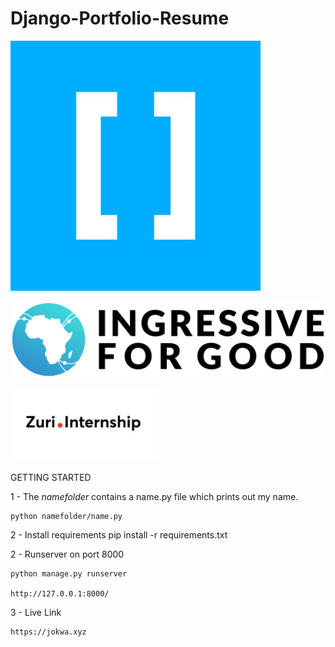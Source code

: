 # Django-Portfolio-Resume

![Hng](./static/img/hng.jpg)

![I4G](./static/img/I4G.png)

![zuri](./static/img/zuri.jpg)



GETTING STARTED

1 - The *namefolder* contains a name.py file which prints out my name. 

    python namefolder/name.py

2 - Install requirements
  pip install -r requirements.txt

2 - Runserver on port 8000

    python manage.py runserver
    
    http://127.0.0.1:8000/
    

3 - Live Link

    https://jokwa.xyz

    
